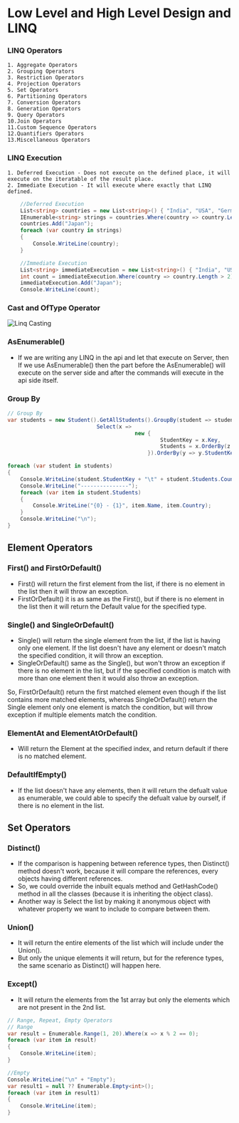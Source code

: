 # Low Level and High Level Design and LINQ

### LINQ Operators
    1. Aggregate Operators
    2. Grouping Operators
    3. Restriction Operators
    4. Projection Operators
    5. Set Operators
    6. Partitioning Operators
    7. Conversion Operators
    8. Generation Operators
    9. Query Operators
    10.Join Operators
    11.Custom Sequence Operators
    12.Quantifiers Operators
    13.Miscellaneous Operators

### LINQ Execution
    1. Deferred Execution - Does not execute on the defined place, it will execute on the iteratable of the result place.
    2. Immediate Execution - It will execute where exactly that LINQ defined.

```C#
    //Deferred Execution
    List<string> countries = new List<string>() { "India", "USA", "Germany", "UK", "Italy", "America"};
    IEnumerable<string> strings = countries.Where(country => country.Length > 2);
    countries.Add("Japan");
    foreach (var country in strings)
    {
        Console.WriteLine(country);
    }

    //Immediate Execution
    List<string> immediateExecution = new List<string>() { "India", "USA", "Germany", "UK", "Italy", "America" };
    int count = immediateExecution.Where(country => country.Length > 2).Count();
    immediateExecution.Add("Japan");
    Console.WriteLine(count);
```

### Cast and OfType Operator

![Linq Casting](https://github.com/user-attachments/assets/76802a4d-53bd-4a25-b264-53023ef0558c)

### AsEnumerable()
* If we are writing any LINQ in the api and let that execute on Server, then If we use AsEnumerable() then the part before the AsEnumerable() will execute on the server side and after the commands will execute in the api side itself.

### Group By
```C#
// Group By
var students = new Student().GetAllStudents().GroupBy(student => student.Country).
                            Select(x => 
                                        new { 
                                                StudentKey = x.Key, 
                                                Students = x.OrderBy(z => z.Name)
                                            }).OrderBy(y => y.StudentKey ).ToList();

foreach (var student in students)
{
    Console.WriteLine(student.StudentKey + "\t" + student.Students.Count());
    Console.WriteLine("---------------");
    foreach (var item in student.Students)
    {
        Console.WriteLine("{0} - {1}", item.Name, item.Country);
    }
    Console.WriteLine("\n");
}
```

## Element Operators

### First() and FirstOrDefault()
* First() will return the first element from the list, if there is no element in the list then it will throw an exception.
* FirstOrDefault() it is as same as the First(), but if there is no element in the list then it will return the Default value for the specified type.

### Single() and SingleOrDefault()
* Single() will return the single element from the list, if the list is having only one element. If the list doesn't have any element or doesn't match the specified condition, it will throw an exception.
* SingleOrDefault() same as the Single(), but won't throw an exception if there is no element in the list, but if the specified condition is match with more than one element then it would also throw an exception.

So, FirstOrDefault() return the first matched element even though if the list contains more matched elements, whereas SingleOrDefault() return the Single element only one element is match the condition, but will throw exception if multiple elements match the condition.

### ElementAt and ElementAtOrDefault()
* Will return the Element at the specified index, and return default if there is no matched element.

### DefaultIfEmpty()
* If the list doesn't have any elements, then it will return the defualt value as enumerable, we could able to specify the defualt value by ourself, if there is no element in the list.

## Set Operators

### Distinct()
* If the comparison is happening between reference types, then Distinct() method doesn't work, because it will compare the references, every objects having different references.
* So, we could override the inbuilt equals method and GetHashCode() method in all the classes (because it is inheriting the object class).
* Another way is Select the list by making it anonymous object with whatever property we want to include to compare between them.

### Union()
* It will return the entire elements of the list which will include under the Union().
* But only the unique elements it will return, but for the reference types, the same scenario as Distinct() will happen here.

### Except()
* It will return the elements from the 1st array but only the elements which are not present in the 2nd list.

```C#
// Range, Repeat, Empty Operators
// Range
var result = Enumerable.Range(1, 20).Where(x => x % 2 == 0);
foreach (var item in result)
{
    Console.WriteLine(item);
}

//Empty
Console.WriteLine("\n" + "Empty");
var result1 = null ?? Enumerable.Empty<int>();
foreach (var item in result1)
{
    Console.WriteLine(item);
}
```